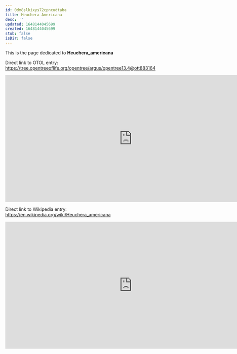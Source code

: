```yaml
---
id: 0dm8slkixys72cpncudtaba
title: Heuchera Americana
desc: ''
updated: 1648144045699
created: 1648144045699
stub: false
isDir: false
---
```

This is the page dedicated to **Heuchera_americana**


Direct link to OTOL entry: https://tree.opentreeoflife.org/opentree/argus/opentree13.4@ott883164



<html>
    <body>
    <iframe src="https://tree.opentreeoflife.org/opentree/argus/opentree13.4@ott883164"
    width="800" height="400" frameborder="0" allowfullscreen> </iframe>
    </body>
</html>
    


Direct link to Wikipedia entry: https://en.wikipedia.org/wiki/Heuchera_americana



<html>
    <body>
    <iframe src="https://en.wikipedia.org/wiki/Heuchera_americana"
    width="800" height="400" frameborder="0" allowfullscreen> </iframe>
    </body>
</html>
    
